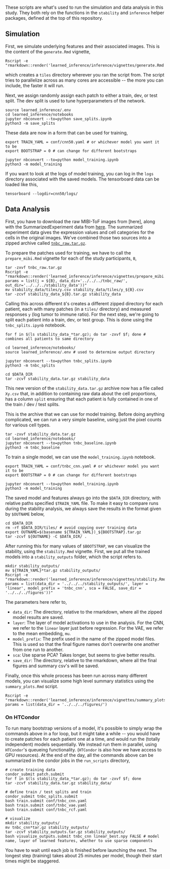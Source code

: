 
These scripts are what's used to run the simulation and data analysis in this
study. They both rely on the functions in the `stability` and `inference` helper
packages, defined at the top of this repository.

## Simulation

First, we simulate underlying features and their associated images. This is the
content of the `generate.Rmd` vignette,

```
Rscript -e "rmarkdown::render('learned_inference/inference/vignettes/generate.Rmd')"
```

which creates a `tiles` directory wherever you ran the script from. The script
tries to parallelize across as many cores are accessible -- the more you can
include, the faster it will run.

Next, we assign randomly assign each patch to either a train, dev, or test
split. The dev split is used to tune hyperparameters of the network.

```
source learned_inference/.env
cd learned_inference/notebooks
jupyter nbconvert --to=python save_splits.ipynb
python3 -m save_splits
```

These data are now in a form that can be used for training,

```
export TRAIN_YAML = conf/cnn50.yaml # or whichever model you want it to be
export BOOTSTRAP = 0 # can change for different bootstraps

jupyter nbconvert --to=python model_training.ipynb
python3 -m model_training
```

If you want to look at the logs of model training, you can log in the `logs`
directory associated with the saved models. The tensorboard data can be loaded
like this,

```
tensorboard --logdir=cnn50/logs/
```

## Data Analysis

First, you have to download the raw MIBI-ToF images from [here], along with the
SummarizedExperiment data from
[here](https://drive.google.com/drive/folders/1Qb6VgVkWfy2x5Dr7kzqMAfzOLas1G6v-).
The summarized experiment data gives the expression values and cell categories
for the cells in the original images. We've combined those two sources into a
zipped archive called [`tnbc_raw.tar.gz`]().

To prepare the patches used for training, we have to call the `prepare_mibi.Rmd`
vignette for each of the study participants, `B`,

```
tar -zxvf tnbc_raw.tar.gz
Rscript -e "rmarkdown::render('learned_inference/inference/vignettes/prepare_mibi.Rmd', params = list(j = ${B}, data_dir='../../../tnbc_raw/', out_dir='../../../stability_data'))"
mv stability_data/tiles/y.csv stability_data/tiles/y_${B}.csv
tar -zcvf stability_data_${B}.tar.gz stability_data
```

Calling this across different `B`'s creates a different zipped directory for
each patient, each with many patches (in a `tiles/` directory) and measured
responses `y` (log tumor to immune ratio). For the next step, we're going to
split each patient into a train, dev, or test group. This is done using the
`tnbc_splits.ipynb` notebook.

```
for f in $(ls stability_data_*tar.gz); do tar -zxvf $f; done # combines all patients to same directory

cd learned_inference/notebooks/
source learned_inference/.env # used to determine output directory

jupyter nbconvert --to=python tnbc_splits.ipynb
python3 -m tnbc_splits

cd $DATA_DIR
tar -zcvf stability_data.tar.gz stability_data
```

This new version of the `stability_data.tar.gz` archive now has a file called
`Xy.csv` that, in addition to containing raw data about the cell proportions,
has a column `split` ensuring that each patient is fully contained in one of the
train / dev / test splits.

This is the archive that we can use for model training. Before doing anything
complicated, we can run a very simple baseline, using just the pixel counts for
various cell types.

```
tar -zxvf stability_data.tar.gz
cd learned_inference/notebooks/
jupyter nbconvert --to=python tnbc_baseline.ipynb
python3 -m tnbc_baseline
```

To train a single model, we can use the `model_training.ipynb` notebook.

```
export TRAIN_YAML = conf/tnbc_cnn.yaml # or whichever model you want it to be
export BOOTSTRAP = 0 # can change for different bootstraps

jupyter nbconvert --to=python model_training.ipynb
python3 -m model_training
```

The saved model and features always go into the `$DATA_DIR` directory, with
relative paths specified `$TRAIN_YAML` file. To make it easy to compare runs
during the stability analysis, we always save the results in the format given by
`$OUTNAME` below,

```
cd $DATA_DIR
rm -rf $DATA_DIR/tiles/ # avoid copying over training data
export OUTNAME=$(basename ${TRAIN_YAML})_${BOOTSTRAP}.tar.gz
tar -zcvf ${OUTNAME} -C $DATA_DIR/ .
```

After running this for many values of `$BOOTSTRAP`, we can visualize the
stability, using the `stability.Rmd` vignette. First, we put all the trained
models into a `stability_outputs` folder, which the script refers to.

```
mkdir stability_outputs/
mv ${TRAIN_YAML}*tar.gz stability_outputs/
Rscript -e "rmarkdown::render('learned_inference/inference/vignettes/stability.Rmd', params = list(data_dir = '../../../stability_outputs/', layer = 'linear', model_prefix = 'tnbc_cnn', sca = FALSE, save_dir = '../../../figures'))"
```

The parameters here refer to,

* `data_dir`: The directory, relative to the rmarkdown, where all the zipped
  model results are saved.
* `layer`: The layer of model activations to use in the analysis. For the CNN,
  we refer to the `linear` layer just before regression. For the VAE, we refer
  to the mean embedding, `mu`.
* `model_prefix`: The prefix used in the name of the zipped model files. This is
  used so that the final figure names don't overwrite one another from one run
  to another.
* `sca`: Use sparse PCA? Takes longer, but seems to give better results.
* `save_dir`: The directory, relative to the rmarkdown, where all the final
  figures and summary csv's will be saved.

Finally, once this whole process has been run across many different models, you
can visualize some high level summary statistics using the `summary_plots.Rmd`
script.

```
Rscript -e "rmarkdown::render('learned_inference/inference/vignettes/summary_plots.Rmd', params = list(data_dir = '../../../figures/')
```

### On HTCondor

To run many bootstrap versions of a model, it's possible to simply wrap the
commands above in a for loop, but it might take a while -- you would have to
create patches for each patient one at a time, and would run the (totally
independent) models sequentially. We instead run them in parallel, using
`HTCondor`'s queueing functionality. (`HTCondor` is also how we have access to
GPU resources). At the end of the day, all the commands above can be summarized
in the condor jobs in the `run_scripts` directory,

```
# create training data
condor_submit patch.submit
for f in $(ls stability_data_*tar.gz); do tar -zxvf $f; done
tar -zcvf stability_data.tar.gz stability_data/

# define train / test splits and train
condor_submit tnbc_splits.submit
bash train.submit conf/tnbc_cnn.yaml
bash train.submit conf/tnbc_vae.yaml
bash train.submit conf/tnbc_rcf.yaml

# visualize
mkdir stability_outputs/
mv tnbc_cnn*tar.gz stability_outputs/
tar -zcvf stability_outputs.tar.gz stability_outputs/
bash visualize_outputs.submit tnbc_cnn linear_best.npy FALSE # model name, layer of learned features, whether to use sparse components
```

You have to wait until each job is finished before launching the next. The
longest step (training) takes about 25 minutes per model, though their start
times might be staggered.
